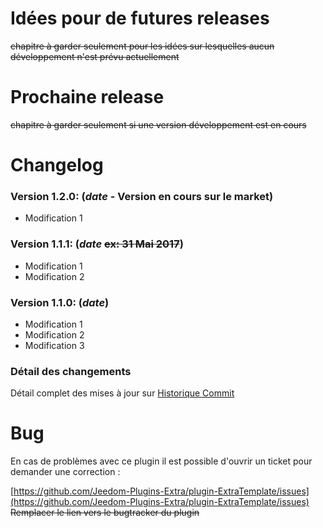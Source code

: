 # Idées pour de futures releases

~~chapitre à garder seulement pour les idées sur lesquelles aucun développement n'est prévu actuellement~~

# Prochaine release

~~chapitre à garder seulement si une version développement est en cours~~

# Changelog

### Version 1.2.0:  (**_date_** - Version en cours sur le market)

* Modification 1

### Version 1.1.1:  (**_date_** ~~ex: 31 Mai 2017~~)

* Modification 1
* Modification 2

### Version 1.1.0:  (**_date_**)

* Modification 1
* Modification 2
* Modification 3

### Détail des changements

Détail complet des mises à jour sur [Historique Commit](https://github.com/Jeedom-Plugins-Extra/plugin-ExtraTemplate/commits/master)

# Bug

En cas de problèmes avec ce plugin il est possible d'ouvrir un ticket pour demander une correction :

[https://github.com/Jeedom-Plugins-Extra/plugin-ExtraTemplate/issues](https://github.com/Jeedom-Plugins-Extra/plugin-ExtraTemplate/issues)
~~Remplacer le lien vers le bugtracker du plugin~~
